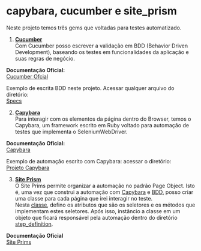 # capybara, cucumber e site_prism  

Neste projeto temos três gems que voltadas para testes automatizado.  

1. [__Cucumber__](./cucumber)    
Com Cucumber posso escrever a validação em BDD (Behavior Driven Development), baseando os testes em funcionalidades da aplicação e suas regras de negócio.  

__Documentação Oficial:__   
[Cucumber Ofcial](https://cucumber.io/)  

Exemplo de escrita BDD neste projeto.
Acessar qualquer arquivo do diretório:  
[Specs](./cucumber/tests/features/specs)   

 2. [__Capybara__](./capybara)     
Para interagir com os elementos da página dentro do Browser, temos o Capybara, um framework escrito em Ruby voltado para automação de testes que implementa o SeleniumWebDriver.   

__Documentação Oficial:__   
[Capybara](https://teamcapybara.github.io/capybara/)    

Exemplo de automação escrito com Capybara: acessar o diretório:  
[Projeto Capybara](./capybara)     

3. [__Site Prism__](./site_prims_po)    
O Site Prims permite organizar a automação no padrão Page Object. Isto é, uma vez que construi a automação com  [Capybara](./capybara) e [BDD](./cucumber/tests/features/specs), posso criar uma classe para cada página que irei interagir no teste.  
Nesta [classe](./site_prims_po/tests/features/pages), defino os atributos que são os seletores e os métodos que implementam estes seletores. Após isso, instâncio a classe em um objeto que ficará responsável pela automação dentro do diretório [step_definition](./site_prims_po/tests/features/step_definitions).   

__Documentação Oficial__  
[Site Prims](https://github.com/site-prism/site_prism)   

